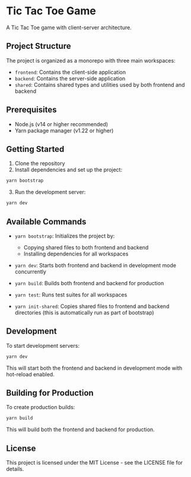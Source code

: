 # Tic Tac Toe Game

A Tic Tac Toe game with client-server architecture.

## Project Structure

The project is organized as a monorepo with three main workspaces:
- `frontend`: Contains the client-side application
- `backend`: Contains the server-side application
- `shared`: Contains shared types and utilities used by both frontend and backend

## Prerequisites

- Node.js (v14 or higher recommended)
- Yarn package manager (v1.22 or higher)

## Getting Started

1. Clone the repository
2. Install dependencies and set up the project:

```bash
yarn bootstrap
```

3. Run the development server:

```bash
yarn dev
```

## Available Commands

- `yarn bootstrap`: Initializes the project by:
  - Copying shared files to both frontend and backend
  - Installing dependencies for all workspaces

- `yarn dev`: Starts both frontend and backend in development mode concurrently

- `yarn build`: Builds both frontend and backend for production

- `yarn test`: Runs test suites for all workspaces

- `yarn init-shared`: Copies shared files to frontend and backend directories (this is automatically run as part of bootstrap)

## Development

To start development servers:

```bash
yarn dev
```

This will start both the frontend and backend in development mode with hot-reload enabled.

## Building for Production

To create production builds:

```bash
yarn build
```

This will build both the frontend and backend for production.


## License

This project is licensed under the MIT License - see the LICENSE file for details.